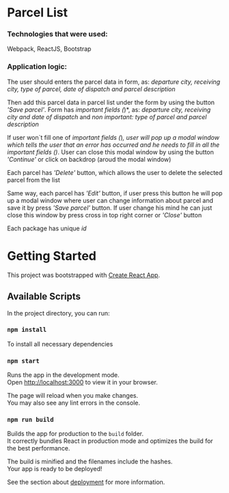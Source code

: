 # Parcel List

### Technologies that were used:

Webpack, ReactJS, Bootstrap

### Application logic:

The user should enters the parcel data in form, as: *departure city, receiving city, type of parcel, date of dispatch and parcel description*

Then add this parcel data in parcel list under the form by using the button *'Save parcel'*. Form has *important fields (*)*, as:  *departure city, receiving city and date of dispatch* and *non important: type of parcel and parcel description*

If user won`t fill one of *important fields (*)*, user will pop up a modal window which tells the user that an error has occurred and he needs to fill in all the *important fields (*)*. User can close this modal window by using the button *'Continue'* or click on backdrop (aroud the modal window)

Each parcel has *'Delete'* button, which allows the user to delete the selected parcel from the list

Same way, each parcel has *'Edit'* button, if user press this button he will pop up a modal window where user can change information about parcel and save it by press *'Save parcel'* button. If user change his mind he can just close this window by press cross in top right corner or *'Close'* button

Each package has unique *id*


# Getting Started

This project was bootstrapped with [Create React App](https://github.com/facebook/create-react-app).

## Available Scripts

In the project directory, you can run:

### `npm install`

To install all necessary dependencies

### `npm start`

Runs the app in the development mode.\
Open [http://localhost:3000](http://localhost:3000) to view it in your browser.

The page will reload when you make changes.\
You may also see any lint errors in the console.

### `npm run build`

Builds the app for production to the `build` folder.\
It correctly bundles React in production mode and optimizes the build for the best performance.

The build is minified and the filenames include the hashes.\
Your app is ready to be deployed!

See the section about [deployment](https://facebook.github.io/create-react-app/docs/deployment) for more information.
